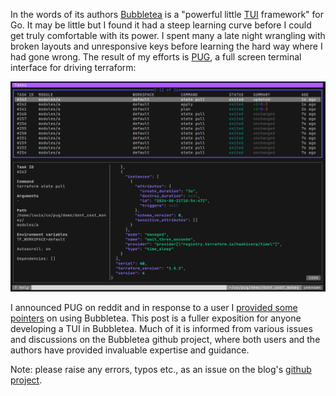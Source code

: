 In the words of its authors [Bubbletea](https://github.com/charmbracelet/bubbletea) is a "powerful little [TUI](https://en.wikipedia.org/wiki/Text-based_user_interface) framework" for Go. It may be little but I found it had a steep learning curve before I could get truly comfortable with its power. I spent many a late night wrangling with broken layouts and unresponsive keys before learning the hard way where I had gone wrong. The result of my efforts is [PUG](https://github.com/leg100/pug), a full screen terminal interface for driving terraform:

![pug tasks screenshot](./tasks.png)

I announced PUG on reddit and in response to a user I [provided some pointers](https://www.reddit.com/r/golang/comments/1duart8/comment/lbhwwoj/) on using Bubbletea. This post is a fuller exposition for anyone developing a TUI in Bubbletea. Much of it is informed from various issues and discussions on the Bubbletea github project, where both users and the authors have provided invaluable expertise and guidance.

Note: please raise any errors, typos etc., as an issue on the blog's [github project](https://github.com/leg100/leg100.github.io).


